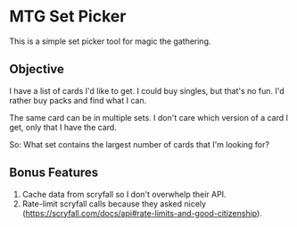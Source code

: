 # MTG Set Picker

This is a simple set picker tool for magic the gathering.

## Objective

I have a list of cards I'd like to get. I could buy singles,
but that's no fun. I'd rather buy packs and find what I can.

The same card can be in multiple sets. I don't care which
version of a card I get, only that I have the card.

So:
What set contains the largest number of cards that I'm
looking for?

## Bonus Features

1. Cache data from scryfall so I don't overwhelp their API.
1. Rate-limit scryfall calls because they asked nicely (https://scryfall.com/docs/api#rate-limits-and-good-citizenship).

